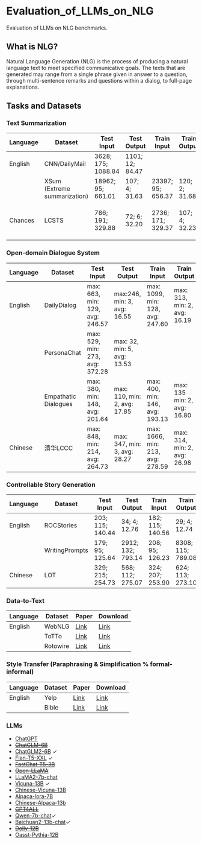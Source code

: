 # Evaluation_of_LLMs_on_NLG
Evaluation of LLMs on NLG benchmarks.

## What is NLG?

Natural Language Generation (NLG) is the process of producing a natural language text to meet specified communicative goals. The texts that are generated may range from a single phrase given in answer to a question, through multi-sentence remarks and questions within a dialog, to full-page explanations.

## Tasks and Datasets

### Text Summarization

| Language | Dataset                      | Test Input         | Test Output     | Train Input       | Train Output  | Paper                                          | Download                                                     |
| -------- | ---------------------------- | ------------------ | --------------- | ----------------- | ------------- | ---------------------------------------------- | ------------------------------------------------------------ |
| English  | CNN/DailyMail                | 3628; 175; 1088.84 | 1101; 12; 84.47 |                   |               | [Link](https://arxiv.org/pdf/1602.06023v5.pdf) | [Link](https://github.com/abisee/cnn-dailymail)              |
|          | XSum (Extreme summarization) | 18962; 95; 661.01  | 107; 4; 31.63   | 23397; 95; 656.37 | 120; 2; 31.68 | [Link](https://arxiv.org/pdf/1808.08745v1.pdf) | [Link](https://github.com/EdinburghNLP/XSum/tree/master/XSum-Dataset) |
| Chances  | LCSTS                        | 786; 191; 329.88   | 72; 6; 32.20    | 2736; 171; 329.37 | 107; 4; 32.23 | --                                             | [原始数据](https://www.jianshu.com/p/8f52352f0748?tdsourcetag=s_pcqq_aiomsg) [处理后数据](https://pan.baidu.com/share/init?surl=80aTaZe-5jopVBBJhBrTWg) 提取码：duba |



### Open-domain Dialogue System

| Language | Dataset              | Test Input                      | Test Output                  | Train Input                      | Train Output                 | Paper                                          | Download                                                     |
| -------- | -------------------- | ------------------------------- | ---------------------------- | -------------------------------- | ---------------------------- | ---------------------------------------------- | ------------------------------------------------------------ |
| English  | DailyDialog          | max: 663, min: 129, avg: 246.57 | max:246, min: 3, avg: 16.55  | max: 1099, min: 128, avg: 247.60 | max: 313, min: 2, avg: 16.19 | [Link](https://arxiv.org/pdf/1710.03957v1.pdf) | [Link](http://yanran.li/dailydialog)                         |
|          | PersonaChat          | max: 529, min: 273, avg: 372.28 | max: 32, min: 5, avg: 13.53  |                                  |                              | [Link](https://arxiv.org/abs/1801.07243)       | [Link](https://www.kaggle.com/datasets/atharvjairath/personachat) |
|          | Empathatic Dialogues | max: 380, min: 148, avg: 201.64 | max: 110, min: 2, avg: 17.85 | max: 400, min: 146, avg: 193.13  | max: 135 min: 2, avg: 16.80  | [Link](https://arxiv.org/abs/1811.00207)       | [Link](https://www.kaggle.com/datasets/atharvjairath/empathetic-dialogues-facebook-ai) |
| Chinese  | 清华LCCC             | max: 848, min: 214, avg: 264.73 | max: 347, min: 3, avg: 28.27 | max: 1666, min: 213, avg: 278.59 | max: 314, min: 2, avg: 26.98 | [Link](https://arxiv.org/abs/2008.03946)       | [Link](https://github.com/thu-coai/CDial-GPT)                |



### Controllable Story Generation

| Language | Dataset        | Test Input       | Test Output       | Train Input      | Train Output      | Paper                                                        | Download                                                     |
| -------- | -------------- | ---------------- | ----------------- | ---------------- | ----------------- | ------------------------------------------------------------ | ------------------------------------------------------------ |
| English  | ROCStories     | 203; 115; 140.44 | 34; 4; 12.76      | 182; 115; 140.56 | 29; 4; 12.74      | [Link](https://aclanthology.org/N16-1098.pdf)                | [Link](https://cs.rochester.edu/nlp/rocstories/)             |
|          | WritingPrompts | 179; 95; 125.64  | 2912; 132; 793.14 | 208; 95; 126.23  | 8308; 115; 789.08 | [Link](https://arxiv.org/pdf/1805.04833v1.pdf)               | [Link](https://www.kaggle.com/ratthachat/writing-prompts)    |
| Chinese  | LOT            | 329; 215; 254.73 | 568; 112; 275.07  | 324; 207; 253.90 | 624; 113; 273.10  | [Link](https://direct.mit.edu/tacl/article/doi/10.1162/tacl_a_00469/110537/LOT-A-Story-Centric-Benchmark-for-Evaluating) | [Link](https://cloud.tsinghua.edu.cn/d/0cf033b0c7c049be855d/) |



### Data-to-Text

| Language | Dataset  | Paper                                          | Download                                                  |
| -------- | -------- | ---------------------------------------------- | --------------------------------------------------------- |
| English  | WebNLG   | [Link](https://aclanthology.org/P17-1017.pdf)  | [Link](https://webnlg-challenge.loria.fr/)                |
|          | ToTTo    | [Link](https://arxiv.org/pdf/2004.14373v3.pdf) | [Link](https://github.com/google-research-datasets/totto) |
|          | Rotowire | [Link](https://arxiv.org/pdf/1707.08052v1.pdf) | [Link](https://github.com/harvardnlp/boxscore-data)       |



### Style Transfer (Paraphrasing & Simplification % formal-informal)

| Language | Dataset | Paper                                                        | Download                                                     |
| -------- | ------- | ------------------------------------------------------------ | ------------------------------------------------------------ |
| English  | Yelp    | [Link](https://arxiv.org/abs/1705.09655)                     | [Link](https://github.com/shentianxiao/language-style-transfer/tree/master) |
|          | Bible   | [Link](https://royalsocietypublishing.org/doi/full/10.1098/rsos.171920) | [Link](https://github.com/keithecarlson/StyleTransferBibleData) |



### LLMs

- [ChatGPT](https://chat.openai.com/auth/login)
- ~~[ChatGLM-6B](https://huggingface.co/THUDM/chatglm-6b)~~
- [ChatGLM2-6B](https://huggingface.co/THUDM/chatglm2-6b)  $\checkmark$ 
- [Flan-T5-XXL](https://huggingface.co/google/flan-t5-xxl) $\checkmark$ 
- ~~[FastChat-T5-3B](https://huggingface.co/lmsys/fastchat-t5-3b-v1.0)~~
- ~~[Open-LLaMA](https://github.com/openlm-research/open_llama)~~
- [LLaMA2-7b-chat](https://huggingface.co/meta-llama/Llama-2-7b-chat-hf) 
- [Vicuna-13B](https://github.com/lm-sys/FastChat) $\checkmark$ 
- [Chinese-Vicuna-13B](https://huggingface.co/Chinese-Vicuna/Chinese-Vicuna-lora-13b-belle-and-guanaco) 
- [Alpaca-lora-7B](https://github.com/tatsu-lab/stanford_alpaca)
- [Chinese-Alpaca-13b](https://github.com/ymcui/Chinese-LLaMA-Alpaca/wiki) 
- ~~[GPT4ALL ](https://huggingface.co/nomic-ai/gpt4all-13b-snoozy?text=My+name+is+Julien+and+I+like+to)~~ 
- [Qwen-7b-chat](https://huggingface.co/Qwen/Qwen-7B-Chat)$\checkmark$ 
- [Baichuan2-13b-chat](https://huggingface.co/baichuan-inc/Baichuan-13B-Chat)$\checkmark$ 
-  ~~[Dolly-12B](https://huggingface.co/databricks/dolly-v2-12b)~~ 
- [Oasst-Pythia-12B ](https://huggingface.co/OpenAssistant) 


